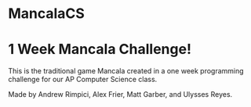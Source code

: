 # MancalaCS
1 Week Mancala Challenge!
===============================================================
This is the traditional game Mancala created in a one week programming challenge for our AP Computer Science class.


Made by Andrew Rimpici, Alex Frier, Matt Garber, and Ulysses Reyes.
